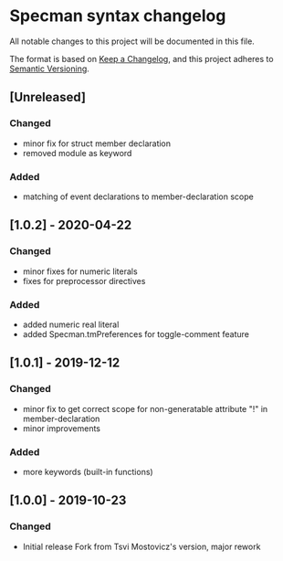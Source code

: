 # Specman syntax changelog
All notable changes to this project will be documented in this file.

The format is based on [Keep a Changelog](https://keepachangelog.com/en/1.0.0/),
and this project adheres to [Semantic Versioning](https://semver.org/spec/v2.0.0.html).

## [Unreleased]
### Changed
- minor fix for struct member declaration
- removed module as keyword

### Added
- matching of event declarations to member-declaration scope

## [1.0.2] - 2020-04-22
### Changed
- minor fixes for numeric literals
- fixes for preprocessor directives

### Added
- added numeric real literal
- added Specman.tmPreferences for toggle-comment feature

## [1.0.1] - 2019-12-12
### Changed
- minor fix to get correct scope for non-generatable attribute "!" in member-declaration
- minor improvements
### Added
- more keywords (built-in functions)

## [1.0.0] - 2019-10-23
### Changed
- Initial release
  Fork from Tsvi Mostovicz's version, major rework
